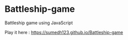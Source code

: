 # Battleship-game
Battleship game using JavaScript

Play it here : https://sumedh123.github.io/Battleship-game
